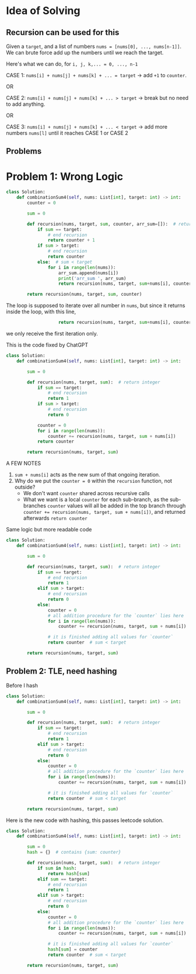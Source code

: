 # Idea of Solving
## Recursion can be used for this
Given a `target`, and a list of numbers `nums = [nums[0], ..., nums[n-1]]`. We can brute force add up the numbers until we reach the target.

Here's what we can do, for `i, j, k,... = 0, ..., n-1`

CASE 1: `nums[i] + nums[j] + nums[k] + ... = target` &rarr; add `+1` to `counter`.

OR

CASE 2: `nums[i] + nums[j] + nums[k] + ... > target` &rarr; break but no need to add anything.

OR 

CASE 3: `nums[i] + nums[j] + nums[k] + ... < target` &rarr; add more numbers `nums[l]` until it reaches CASE 1 or CASE 2

## Problems
# Problem 1: Wrong Logic
```python
class Solution:
    def combinationSum4(self, nums: List[int], target: int) -> int:
        counter = 0

        sum = 0

        def recursion(nums, target, sum, counter, arr_sum=[]):  # return integer
            if sum == target:
                # end recursion
                return counter + 1
            if sum > target:
                # end recursion
                return counter
            else:  # sum < target
                for i in range(len(nums)):
                    arr_sum.append(nums[i])
                    print('arr_sum ', arr_sum)
                    return recursion(nums, target, sum+nums[i], counter, arr_sum)

        return recursion(nums, target, sum, counter)

```

The loop is supposed to iterate over all number in `nums`, but since it returns inside the loop, with this line,
```python
                    return recursion(nums, target, sum+nums[i], counter, arr_sum)
```
we only receive the first iteration only.

This is the code fixed by ChatGPT
```python
class Solution:
    def combinationSum4(self, nums: List[int], target: int) -> int:

        sum = 0

        def recursion(nums, target, sum):  # return integer
            if sum == target:
                # end recursion
                return 1
            if sum > target:
                # end recursion
                return 0

            counter = 0
            for i in range(len(nums)):
                counter += recursion(nums, target, sum + nums[i])
            return counter

        return recursion(nums, target, sum)
```

A FEW NOTES
1. `sum + nums[i]` acts as the new sum of that ongoing iteration.
2. Why do we put the `counter = 0` within the `recursion` function, not outside? 
    - We don't want `counter` shared across recursive calls
    - What we want is a local `counter` for each sub-branch, as the sub-branches `counter` values will all be added in the top branch through `counter += recursion(nums, target, sum + nums[i])`, and returned afterwards `return counter`

Same logic but more readable code
```python
class Solution:
    def combinationSum4(self, nums: List[int], target: int) -> int:

        sum = 0

        def recursion(nums, target, sum):  # return integer
            if sum == target:
                # end recursion
                return 1
            elif sum > target:
                # end recursion
                return 0
            else:
                counter = 0
                # all addition procedure for the `counter` lies here
                for i in range(len(nums)):
                    counter += recursion(nums, target, sum + nums[i])

                # it is finished adding all values for `counter`
                return counter  # sum < target

        return recursion(nums, target, sum)
```

## Problem 2: TLE, need hashing
Before I hash
```python
class Solution:
    def combinationSum4(self, nums: List[int], target: int) -> int:

        sum = 0

        def recursion(nums, target, sum):  # return integer
            if sum == target:
                # end recursion
                return 1
            elif sum > target:
                # end recursion
                return 0
            else:
                counter = 0
                # all addition procedure for the `counter` lies here
                for i in range(len(nums)):
                    counter += recursion(nums, target, sum + nums[i])

                # it is finished adding all values for `counter`
                return counter  # sum < target

        return recursion(nums, target, sum)
```

Here is the new code with hashing, this passes leetcode solution.
```python
class Solution:
    def combinationSum4(self, nums: List[int], target: int) -> int:

        sum = 0
        hash = {}  # contains {sum: counter}

        def recursion(nums, target, sum):  # return integer
            if sum in hash:
                return hash[sum]
            elif sum == target:
                # end recursion
                return 1
            elif sum > target:
                # end recursion
                return 0
            else:
                counter = 0
                # all addition procedure for the `counter` lies here
                for i in range(len(nums)):
                    counter += recursion(nums, target, sum + nums[i])

                # it is finished adding all values for `counter`
                hash[sum] = counter
                return counter  # sum < target

        return recursion(nums, target, sum)
```